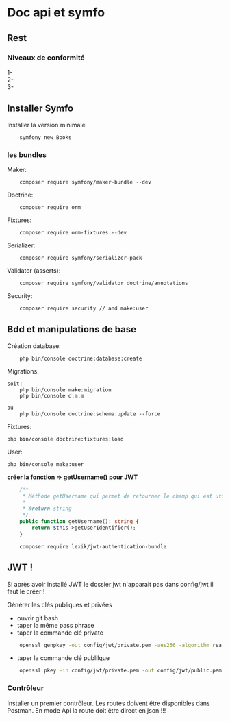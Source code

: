 # Doc api et symfo 

## Rest

### Niveaux de conformité
1-  
2-  
3-  

##  Installer Symfo

Installer la version minimale
```shell 
    symfony new Books
```

### les bundles
Maker:
```shell 
    composer require symfony/maker-bundle --dev
``` 
Doctrine:
```shell 
    composer require orm
```
Fixtures:
```shell 
    composer require orm-fixtures --dev
```
Serializer:
```shell 
    composer require symfony/serializer-pack
```
Validator (asserts):
```shell 
    composer require symfony/validator doctrine/annotations
```
Security:
```shell 
    composer require security // and make:user
```


## Bdd et manipulations de base

Création database:
```shell 
    php bin/console doctrine:database:create
```

Migrations: 

```shell 
soit: 
    php bin/console make:migration
    php bin/console d:m:m

ou
    php bin/console doctrine:schema:update --force
```

Fixtures:
```shell 
php bin/console doctrine:fixtures:load 
```

User:
```shell 
php bin/console make:user 
```
**créer la fonction => getUsername() pour JWT**

```php
    /**
     * Méthode getUsername qui permet de retourner le champ qui est utilisé pour l'authentification.
     *
     * @return string
     */
    public function getUsername(): string {
        return $this->getUserIdentifier();
    }
```
```shell
    composer require lexik/jwt-authentication-bundle
```

## JWT !

Si après avoir installé JWT le dossier jwt n'apparait pas dans config/jwt il faut le créer !

Générer les clés publiques et privées 
- ouvrir git bash
- taper la même pass phrase
- taper la commande clé private
```bash
    openssl genpkey -out config/jwt/private.pem -aes256 -algorithm rsa -pkeyopt rsa_keygen_bits:4096
```
- taper la commande clé publilque
```bash
    openssl pkey -in config/jwt/private.pem -out config/jwt/public.pem -pubout
```


### Contrôleur

Installer un premier contrôleur. Les routes doivent être disponibles dans Postman. En mode Api la route doit être direct en json !!!

